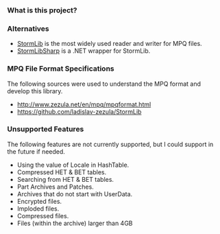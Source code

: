 ﻿### What is this project?


### Alternatives

- [StormLib](https://github.com/ladislav-zezula/StormLib) is the most widely used reader and writer for MPQ files.
- [StormLibSharp](https://github.com/robpaveza/stormlibsharp) is a .NET wrapper for StormLib.

### MPQ File Format Specifications

The following sources were used to understand the MPQ format and develop this library.

- http://www.zezula.net/en/mpq/mpqformat.html
- https://github.com/ladislav-zezula/StormLib


### Unsupported Features

The following features are not currently supported, but I could support in the future
if needed.

- Using the value of Locale in HashTable.
- Compressed HET & BET tables.
- Searching from HET & BET tables.
- Part Archives and Patches.
- Archives that do not start with UserData.
- Encrypted files.
- Imploded files.
- Compressed files.
- Files (within the archive) larger than 4GB